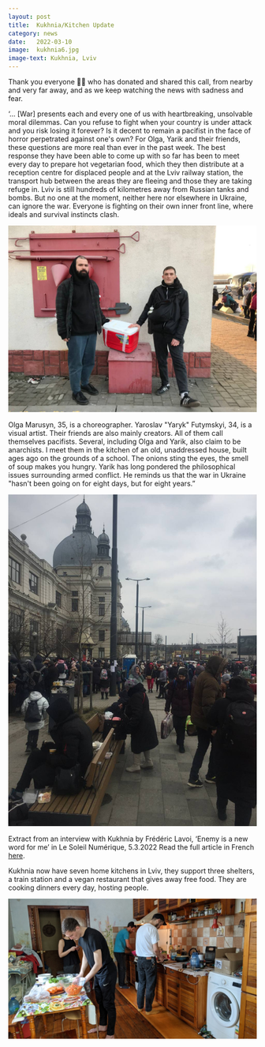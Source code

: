 ```yaml
---
layout: post
title:  Kukhnia/Kitchen Update
category: news
date:   2022-03-10
image:  kukhnia6.jpg
image-text: Kukhnia, Lviv
---
```

Thank you everyone 💙💛 who has donated and shared this call, from nearby and very far away, and as we keep watching the news with sadness and fear.

‘… [War] presents each and every one of us with heartbreaking, unsolvable moral dilemmas. Can you refuse to fight when your country is under attack and you risk losing it forever? Is it decent to remain a pacifist in the face of horror perpetrated against one's own?
For Olga, Yarik and their friends, these questions are more real than ever in the past week. The best response they have been able to come up with so far has been to meet every day to prepare hot vegetarian food, which they then distribute at a reception centre for displaced people and at the Lviv railway station, the transport hub between the areas they are fleeing and those they are taking refuge in.
Lviv is still hundreds of kilometres away from Russian tanks and bombs. But no one at the moment, neither here nor elsewhere in Ukraine, can ignore the war. Everyone is fighting on their own inner front line, where ideals and survival instincts clash.

![](/assets/images/kukhnia7.jpg)

Olga Marusyn, 35, is a choreographer. Yaroslav "Yaryk" Futymskyi, 34, is a visual artist. Their friends are also mainly creators. All of them call themselves pacifists. Several, including Olga and Yarik, also claim to be anarchists. I meet them in the kitchen of an old, unaddressed house, built ages ago on the grounds of a school. The onions sting the eyes, the smell of soup makes you hungry.
Yarik has long pondered the philosophical issues surrounding armed conflict. He reminds us that the war in Ukraine "hasn't been going on for eight days, but for eight years.”

![](/assets/images/kukhnia8.jpg)

Extract from an interview with Kukhnia by Frédéric Lavoi, ‘Enemy is a new word for me’ in Le Soleil Numérique, 5.3.2022
Read the full article in French <a href="https://www.lesoleil.com/2022/03/04/ennemi-est-un-mot-nouveau-pour-moi-532216ab59f897846435a39a8227ca0c">here</a>.

Kukhnia now have seven home kitchens in Lviv, they support three shelters, a train station and a vegan restaurant that gives away free food. They are cooking dinners every day, hosting people.

![](/assets/images/kukhnia9.jpeg)
